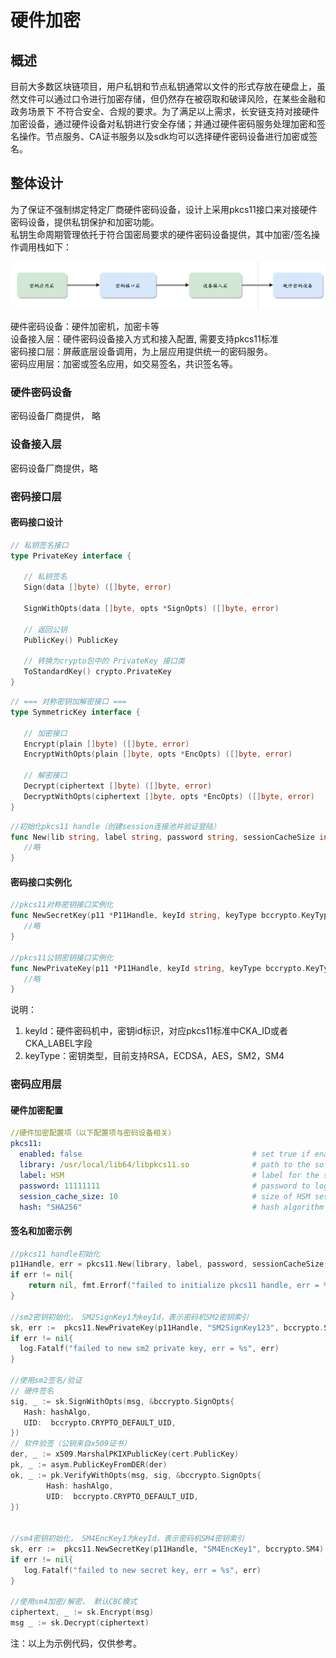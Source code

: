 # 硬件加密
## 概述
目前大多数区块链项目，用户私钥和节点私钥通常以文件的形式存放在硬盘上，虽然文件可以通过口令进行加密存储，但仍然存在被窃取和破译风险，在某些金融和政务场景下  不符合安全、合规的要求。为了满足以上需求，长安链支持对接硬件加密设备，通过硬件设备对私钥进行安全存储；并通过硬件密码服务处理加密和签名操作。节点服务、CA证书服务以及sdk均可以选择硬件密码设备进行加密或签名。 

## 整体设计
为了保证不强制绑定特定厂商硬件密码设备，设计上采用pkcs11接口来对接硬件密码设备，提供私钥保护和加密功能。  
私钥生命周期管理依托于符合国密局要求的硬件密码设备提供，其中加密/签名操作调用栈如下：  

![](../images/HSM-stack.png)


硬件密码设备：硬件加密机，加密卡等  
设备接入层：硬件密码设备接入方式和接入配置, 需要支持pkcs11标准   
密码接口层：屏蔽底层设备调用，为上层应用提供统一的密码服务。   
密码应用层：加密或签名应用，如交易签名，共识签名等。

### 硬件密码设备
密码设备厂商提供， 略
### 设备接入层
密码设备厂商提供，略
### 密码接口层
#### 密码接口设计

```go
// 私钥签名接口
type PrivateKey interface {

   // 私钥签名
   Sign(data []byte) ([]byte, error)

   SignWithOpts(data []byte, opts *SignOpts) ([]byte, error)

   // 返回公钥
   PublicKey() PublicKey

   // 转换为crypto包中的 PrivateKey 接口类
   ToStandardKey() crypto.PrivateKey
}
```

```go
// === 对称密钥加解密接口 ===
type SymmetricKey interface {

   // 加密接口
   Encrypt(plain []byte) ([]byte, error)
   EncryptWithOpts(plain []byte, opts *EncOpts) ([]byte, error)

   // 解密接口
   Decrypt(ciphertext []byte) ([]byte, error)
   DecryptWithOpts(ciphertext []byte, opts *EncOpts) ([]byte, error)
}
```

```go
//初始化pkcs11 handle（创建session连接池并验证登陆）
func New(lib string, label string, password string, sessionCacheSize int, hash string) (*P11Handle, error) {
   //略
}
```

#### 密码接口实例化
```go
//pkcs11对称密钥接口实例化
func NewSecretKey(p11 *P11Handle, keyId string, keyType bccrypto.KeyType) (bccrypto.SymmetricKey, error){
   //略
}

//pkcs11公钥密钥接口实例化
func NewPrivateKey(p11 *P11Handle, keyId string, keyType bccrypto.KeyType) (bccrypto.PrivateKey, error){
   //略
}
```
说明：
1. keyId：硬件密码机中，密钥id标识，对应pkcs11标准中CKA_ID或者CKA_LABEL字段
2. keyType：密钥类型，目前支持RSA，ECDSA，AES，SM2，SM4


### 密码应用层
#### 硬件加密配置
```yaml
//硬件加密配置项（以下配置项与密码设备相关）
pkcs11:
  enabled: false                                      # set true if enable pkcs11
  library: /usr/local/lib64/libpkcs11.so              # path to the so file of pkcs11 interface
  label: HSM                                          # label for the slot to be used
  password: 11111111                                  # password to logon the HSM
  session_cache_size: 10                              # size of HSM session cache, default to 10
  hash: "SHA256"                                      # hash algorithm used to compute SKI
```

#### 签名和加密示例
```go
//pkcs11 handle初始化
p11Handle, err = pkcs11.New(library, label, password, sessionCacheSize, hash)
if err != nil{
	return nil, fmt.Errorf("failed to initialize pkcs11 handle, err = %s", err)
}

//sm2密钥初始化， SM2SignKey1为keyId，表示密码机SM2密钥索引
sk, err :=  pkcs11.NewPrivateKey(p11Handle, "SM2SignKey123", bccrypto.SM2)
if err != nil{
  log.Fatalf("failed to new sm2 private key, err = %s", err)
}

//使用sm2签名/验证
// 硬件签名
sig, _ := sk.SignWithOpts(msg, &bccrypto.SignOpts{
   Hash: hashAlgo,
   UID:  bccrypto.CRYPTO_DEFAULT_UID,
})
// 软件验签（公钥来自x509证书）
der, _ := x509.MarshalPKIXPublicKey(cert.PublicKey)
pk, _ := asym.PublicKeyFromDER(der) 
ok, _ := pk.VerifyWithOpts(msg, sig, &bccrypto.SignOpts{
		Hash: hashAlgo,
		UID:  bccrypto.CRYPTO_DEFAULT_UID,
})


//sm4密钥初始化， SM4EncKey1为keyId，表示密码机SM4密钥索引
sk, err :=  pkcs11.NewSecretKey(p11Handle, "SM4EncKey1", bccrypto.SM4)
if err != nil{
   log.Fatalf("failed to new secret key, err = %s", err)
}

//使用sm4加密/解密， 默认CBC模式
ciphertext, _ := sk.Encrypt(msg)
msg _ := sk.Decrypt(ciphertext)
```
注：以上为示例代码，仅供参考。

